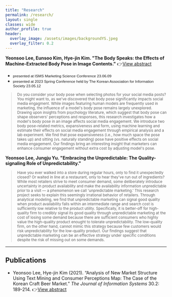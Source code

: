 ```yaml
---  
title: "Research"
permalink: /research/
layout: single
classes: wide
author_profile: true
header:
  overlay_image: /assets/images/backgroundYS.jpeg
  overlay_filter: 0.2
---
```



**Yeonsoo Lee, Eunsoo Kim, Hye-jin Kim. "The Body Speaks: the Effects of Machine-Extracted Body Pose in Image Contents."** &#x1F449;[View abstract](https://soo-13.github.io/research1/) 
- <span style="font-size: smaller; font-family: Montserrat, sans-serif;">presented at ISMS Marketing Science Conference 23.06.09 </span> 
- <span style="font-size: smaller; font-family: Montserrat, sans-serif;">presented at 2023 Spring Conference held by The Korean Association for Information Society 23.05.12</span> <br>
<blockquote style="margin-left: 1.5em; padding-left: 1.5em; font-size: smaller;">
  Do you consider your body pose when selecting photos for your social media posts? You might want to, as we've discovered that body pose significantly impacts social media engagment. While images featuring human models are frequently used in marketing, the influence of a model's body pose remains largely unexplored. Drawing upon insights from psychology literature, which suggest that body pose can shape observers' perceptions and responses, this research investigates how a model's body pose in an image affects social media engagement. We introduce two body pose-related metrics, expansiveness and form, using machine learning and estimate their effects on social media engagement through empirical analysis and a lab experiment. We find that pose expansiveness (i.e., how much space the pose takes up) and sitting (vs. naturally standing) pose have positive effects on social media engagement. Our findings bring an interesting insight that marketers can enhance consumer engagement without extra cost by adjusting model's pose.
</blockquote>

**Yeonsoo Lee, Jungju Yu. "Embracing the Unpredictable: The Quality-signaling Role of Unpredictability."** <br>
<blockquote style="margin-left: 1.5em; padding-left: 1.5em; font-size: smaller;">
  Have you ever walked into a store during regular hours, only to find it unexpectedly closed? Or waited in line at a restaurant, only to hear they've run out of ingredients? While most retailers strive to meet consumer demand, some deliberately introduce uncertainty in product availability and make the availability information unpredictable prior to a visit — a phenomenon we call 'unpredictable marketing.' This research project seeks to explain this seemingly irrational behavior of retailers. Through analytical modeling, we find that unpredictable marketing can signal good quality when product availability falls within an intermediate range and search cost is sufficiently low relative to the product utility. Specifically, it is better-off for high-quality firm to credibly signal its good quality through unpredictable marketing at the cost of losing some demand because there are sufficient consumers who highly value the high-quality product enought to tolerate unpredictability. The low-quality firm, on the other hand, cannot mimic this strategy because few customers would risk unpredictability for the low-quality product. Our findings suggest that unpredictable marketing can be an effective strategy under specific conditions despite the risk of missing out on some demands.
</blockquote>

---
## Publications
- Yeonsoo Lee, Hye-jin Kim (2021). “Analysis of New Market Structure Using Text Mining and Consumer Perceptions Map: The Case of the Korean Craft Beer Market.” *The Journal of Information Systems* 30.2: 189-214. &#x1F449;[View abstract](https://soo-13.github.io/research0/) 

<!-- 
---
## Presentation

- The Body Speaks: the Effects of Machine-Extracted Body Pose in Image Contents
  - ISMS Marketing Science Conference, Miami, United States 23.06.09 *(scheduled)*
  - The Korean Association for Information Society, Seoul, Korea 23.05.12 -->
